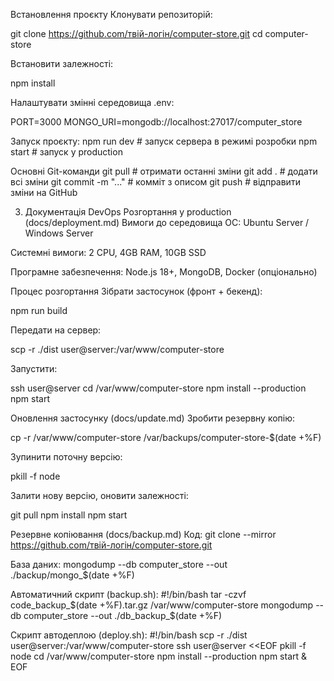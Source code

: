 Встановлення проєкту
Клонувати репозиторій:


git clone https://github.com/твій-логін/computer-store.git
cd computer-store

Встановити залежності:


npm install

Налаштувати змінні середовища .env:


PORT=3000
MONGO_URI=mongodb://localhost:27017/computer_store


Запуск проєкту:
npm run dev      # запуск сервера в режимі розробки
npm start        # запуск у production


Основні Git-команди
git pull              # отримати останні зміни
git add .             # додати всі зміни
git commit -m "..."   # комміт з описом
git push              # відправити зміни на GitHub


3. Документація DevOps
   Розгортання у production (docs/deployment.md)
   Вимоги до середовища
   ОС: Ubuntu Server / Windows Server


Системні вимоги: 2 CPU, 4GB RAM, 10GB SSD


Програмне забезпечення: Node.js 18+, MongoDB, Docker (опціонально)



Процес розгортання
Зібрати застосунок (фронт + бекенд):


npm run build

Передати на сервер:


scp -r ./dist user@server:/var/www/computer-store

Запустити:


ssh user@server
cd /var/www/computer-store
npm install --production
npm start


Оновлення застосунку (docs/update.md)
Зробити резервну копію:


cp -r /var/www/computer-store /var/backups/computer-store-$(date +%F)

Зупинити поточну версію:


pkill -f node

Залити нову версію, оновити залежності:


git pull
npm install
npm start


Резервне копіювання (docs/backup.md)
Код:
git clone --mirror https://github.com/твій-логін/computer-store.git

База даних:
mongodump --db computer_store --out ./backup/mongo_$(date +%F)

Автоматичний скрипт (backup.sh):
#!/bin/bash
tar -czvf code_backup_$(date +%F).tar.gz /var/www/computer-store
mongodump --db computer_store --out ./db_backup_$(date +%F)


Скрипт автодеплою (deploy.sh):
#!/bin/bash
scp -r ./dist user@server:/var/www/computer-store
ssh user@server <<EOF
pkill -f node
cd /var/www/computer-store
npm install --production
npm start &
EOF